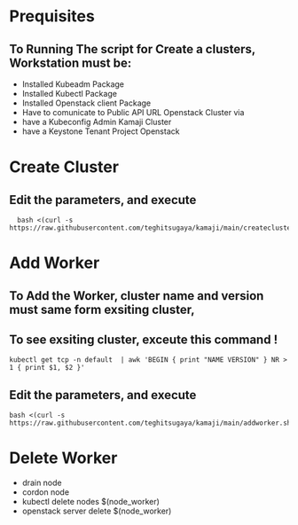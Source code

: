 # Prequisites
  ## To Running The script for Create a clusters, Workstation must be:
   - Installed Kubeadm Package
   - Installed Kubectl Package
   - Installed Openstack client Package
   - Have to comunicate to Public API URL Openstack Cluster via 
   - have a Kubeconfig Admin Kamaji Cluster
   - have a Keystone Tenant Project Openstack 
   
# Create Cluster
  ## Edit the parameters, and execute
      bash <(curl -s https://raw.githubusercontent.com/teghitsugaya/kamaji/main/createcluster.sh)

# Add Worker
  ## To Add the Worker, cluster name and version must same form exsiting cluster,
  ## To see exsiting cluster, exceute this command !
    kubectl get tcp -n default  | awk 'BEGIN { print "NAME VERSION" } NR > 1 { print $1, $2 }'
  
  ## Edit the parameters, and execute  
    bash <(curl -s https://raw.githubusercontent.com/teghitsugaya/kamaji/main/addworker.sh)
               
# Delete Worker
  - drain node
  - cordon node
  - kubectl delete nodes $(node_worker)
  - openstack server delete $(node_worker)
